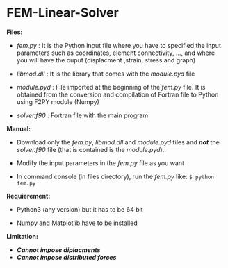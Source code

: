 # FEM-Linear-Solver

**Files:**

- *fem.py* : It is the Python input file where you have to specified the input parameters such as coordinates, element connectivity, ..., and where you will have the ouput (displacment ,strain, stress and graph)

- *libmod.dll* : It is the library that comes with the *module.pyd* file

- *module.pyd* : File imported at the beginning of the *fem.py* file. It is obtained from the conversion and compilation of Fortran file to Python using F2PY module (Numpy)

- *solver.f90* : Fortran file with the main program 

**Manual:**

- Download only the *fem.py*, *libmod.dll* and *module.pyd* files and ***not*** the *solver.f90* file (that is contained is the *module.pyd*). 

- Modify the input parameters in the *fem.py* file as you want

- In command console (in files directory), run the *fem.py* like: ```$ python fem.py```

**Requierement:**

- Python3 (any version) but it has to be 64 bit

- Numpy and Matplotlib have to be installed

**Limitation:**

- ***Cannot impose diplacments***
- ***Cannot impose distributed forces***
